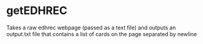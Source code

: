 # getEDHREC
Takes a raw edhrec webpage (passed as a text file) and outputs an output.txt file that contains a list of cards on the page separated by newline

